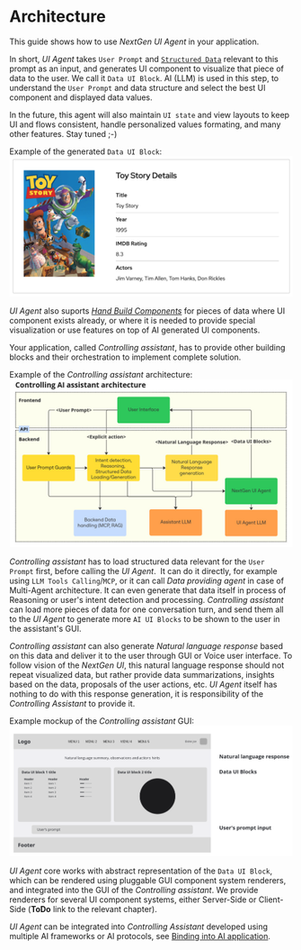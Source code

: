 # Architecture

This guide shows how to use *NextGen UI Agent* in your application.

In short, *UI Agent* takes `User Prompt` and [`Structured Data`](./input_data.md) relevant to this prompt as an input, and generates UI component to visualize that piece of data to the user. We call it `Data UI Block`. AI (LLM) is used in this step, to understand the `User Prompt` and data structure and select the best UI component and displayed data values. 

In the future, this agent will also maintain `UI state` and view layouts to keep UI and flows consistent, handle personalized values formating, and many other features. Stay tuned ;-)

Example of the generated `Data UI Block`:
![Example of the Data UI Block](../img/data_ui_block_card.png "Example of the Data UI Block")

*UI Agent* also suports [*Hand Build Components*](hand_build_components.md) for pieces of data where UI component exists already, or where 
it is needed to provide special visualization or use features on top of
AI generated UI components.

Your application, called *Controlling assistant*, has to provide other building blocks and their orchestration to implement complete solution.

Example of the *Controlling assistant* architecture:
![Example of the Controlling assistant architecture](../img/architecture_assistant_flow.jpg "Example of the Controlling assistant architecture")

*Controlling assistant* has to load structured data relevant for the `User Prompt` first, before calling the *UI Agent*. 
It can do it directly, for example using `LLM Tools Calling`/`MCP`, or it can call *Data providing agent* in case 
of Multi-Agent architecture. It can even generate that data itself in process of Reasoning or user's intent detection and processing.
*Controlling assistant* can load more pieces of data for one conversation turn, and send them all to the *UI Agent* to generate 
more `AI UI Blocks` to be shown to the user in the assistant's GUI.

*Controlling assistant* can also generate *Natural language response* based on this data and deliver it to the user through GUI or Voice user interface.
To follow vision of the *NextGen UI*, this natural language response should not repeat visualized data, but rather provide 
data summarizations, insights based on the data, proposals of the user actions, etc.
*UI Agent* itself has nothing to do with this response generation, it is responsibility of the *Controlling Assistant* to provide it.

Example mockup of the *Controlling assistant* GUI:
![Example mockup of the Controlling assistant GUI](../img/architecture_gui_mockup.png "Example mockup of the Controlling assistant GUI")

*UI Agent* core works with abstract representation of the `Data UI Block`, which can be rendered using pluggable GUI component system renderers, and integrated into the GUI of the *Controlling assistant*. We provide renderers for several UI component systems, either Server-Side or Client-Side (**ToDo** link to the relevant chapter).

*UI Agent* can be integrated into *Controlling Assistant* developed using multiple AI frameworks or AI protocols, see [Binding into AI application](ai_apps_binding_overview.md).


